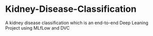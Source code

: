 # Kidney-Disease-Classification

A kidney disease classification which is an end-to-end Deep Leaning Project using MLfLow and DVC
